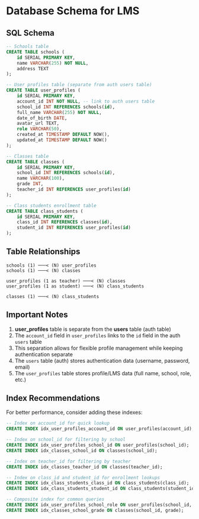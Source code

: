 # Database Schema for LMS

## SQL Schema

```sql
-- Schools table
CREATE TABLE schools (
    id SERIAL PRIMARY KEY,
    name VARCHAR(255) NOT NULL,
    address TEXT
);

-- User profiles table (separate from auth users table)
CREATE TABLE user_profiles (
    id SERIAL PRIMARY KEY,
    account_id INT NOT NULL, -- link to auth users table
    school_id INT REFERENCES schools(id),
    full_name VARCHAR(255) NOT NULL,
    date_of_birth DATE,
    avatar_url TEXT,
    role VARCHAR(50),
    created_at TIMESTAMP DEFAULT NOW(),
    updated_at TIMESTAMP DEFAULT NOW()
);

-- Classes table
CREATE TABLE classes (
    id SERIAL PRIMARY KEY,
    school_id INT REFERENCES schools(id),
    name VARCHAR(100),
    grade INT,
    teacher_id INT REFERENCES user_profiles(id)
);

-- Class students enrollment table
CREATE TABLE class_students (
    id SERIAL PRIMARY KEY,
    class_id INT REFERENCES classes(id),
    student_id INT REFERENCES user_profiles(id)
);
```

## Table Relationships

```
schools (1) ───< (N) user_profiles
schools (1) ───< (N) classes

user_profiles (1 as teacher) ───< (N) classes
user_profiles (1 as student) ───< (N) class_students

classes (1) ───< (N) class_students
```

## Important Notes

1. **user_profiles** table is separate from the **users** table (auth table)
2. The `account_id` field in `user_profiles` links to the `id` field in the auth `users` table
3. This separation allows for flexible profile management while keeping authentication separate
4. The `users` table (auth) stores authentication data (username, password, email)
5. The `user_profiles` table stores profile/LMS data (full name, school, role, etc.)

## Index Recommendations

For better performance, consider adding these indexes:

```sql
-- Index on account_id for quick lookup
CREATE INDEX idx_user_profiles_account_id ON user_profiles(account_id);

-- Index on school_id for filtering by school
CREATE INDEX idx_user_profiles_school_id ON user_profiles(school_id);
CREATE INDEX idx_classes_school_id ON classes(school_id);

-- Index on teacher_id for filtering by teacher
CREATE INDEX idx_classes_teacher_id ON classes(teacher_id);

-- Index on class_id and student_id for enrollment lookups
CREATE INDEX idx_class_students_class_id ON class_students(class_id);
CREATE INDEX idx_class_students_student_id ON class_students(student_id);

-- Composite index for common queries
CREATE INDEX idx_user_profiles_school_role ON user_profiles(school_id, role);
CREATE INDEX idx_classes_school_grade ON classes(school_id, grade);
```
